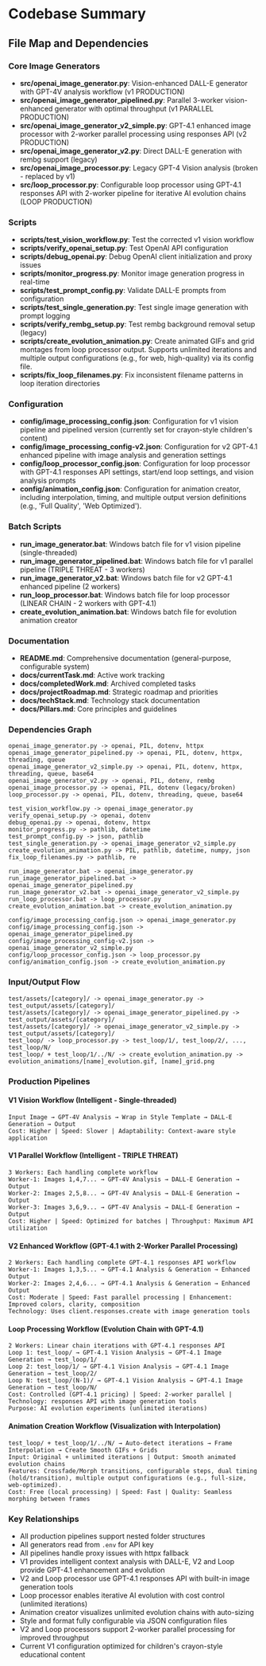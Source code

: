 # Codebase Summary

## File Map and Dependencies

### Core Image Generators
- **src/openai_image_generator.py**: Vision-enhanced DALL-E generator with GPT-4V analysis workflow (v1 PRODUCTION)
- **src/openai_image_generator_pipelined.py**: Parallel 3-worker vision-enhanced generator with optimal throughput (v1 PARALLEL PRODUCTION)
- **src/openai_image_generator_v2_simple.py**: GPT-4.1 enhanced image processor with 2-worker parallel processing using responses API (v2 PRODUCTION)
- **src/openai_image_generator_v2.py**: Direct DALL-E generation with rembg support (legacy)
- **src/openai_image_processor.py**: Legacy GPT-4 Vision analysis (broken - replaced by v1)
- **src/loop_processor.py**: Configurable loop processor using GPT-4.1 responses API with 2-worker pipeline for iterative AI evolution chains (LOOP PRODUCTION)

### Scripts
- **scripts/test_vision_workflow.py**: Test the corrected v1 vision workflow
- **scripts/verify_openai_setup.py**: Test OpenAI API configuration
- **scripts/debug_openai.py**: Debug OpenAI client initialization and proxy issues
- **scripts/monitor_progress.py**: Monitor image generation progress in real-time
- **scripts/test_prompt_config.py**: Validate DALL-E prompts from configuration
- **scripts/test_single_generation.py**: Test single image generation with prompt logging
- **scripts/verify_rembg_setup.py**: Test rembg background removal setup (legacy)
- **scripts/create_evolution_animation.py**: Create animated GIFs and grid montages from loop processor output. Supports unlimited iterations and multiple output configurations (e.g., for web, high-quality) via its config file.
- **scripts/fix_loop_filenames.py**: Fix inconsistent filename patterns in loop iteration directories

### Configuration
- **config/image_processing_config.json**: Configuration for v1 vision pipeline and pipelined version (currently set for crayon-style children's content)
- **config/image_processing_config-v2.json**: Configuration for v2 GPT-4.1 enhanced pipeline with image analysis and generation settings
- **config/loop_processor_config.json**: Configuration for loop processor with GPT-4.1 responses API settings, start/end loop settings, and vision analysis prompts
- **config/animation_config.json**: Configuration for animation creator, including interpolation, timing, and multiple output version definitions (e.g., 'Full Quality', 'Web Optimized').

### Batch Scripts
- **run_image_generator.bat**: Windows batch file for v1 vision pipeline (single-threaded)
- **run_image_generator_pipelined.bat**: Windows batch file for v1 parallel pipeline (TRIPLE THREAT - 3 workers)
- **run_image_generator_v2.bat**: Windows batch file for v2 GPT-4.1 enhanced pipeline (2 workers)
- **run_loop_processor.bat**: Windows batch file for loop processor (LINEAR CHAIN - 2 workers with GPT-4.1)
- **create_evolution_animation.bat**: Windows batch file for evolution animation creator

### Documentation
- **README.md**: Comprehensive documentation (general-purpose, configurable system)
- **docs/currentTask.md**: Active work tracking
- **docs/completedWork.md**: Archived completed tasks
- **docs/projectRoadmap.md**: Strategic roadmap and priorities
- **docs/techStack.md**: Technology stack documentation
- **docs/Pillars.md**: Core principles and guidelines

### Dependencies Graph

```
openai_image_generator.py -> openai, PIL, dotenv, httpx
openai_image_generator_pipelined.py -> openai, PIL, dotenv, httpx, threading, queue
openai_image_generator_v2_simple.py -> openai, PIL, dotenv, httpx, threading, queue, base64
openai_image_generator_v2.py -> openai, PIL, dotenv, rembg
openai_image_processor.py -> openai, PIL, dotenv (legacy/broken)
loop_processor.py -> openai, PIL, dotenv, threading, queue, base64

test_vision_workflow.py -> openai_image_generator.py
verify_openai_setup.py -> openai, dotenv
debug_openai.py -> openai, dotenv, httpx
monitor_progress.py -> pathlib, datetime
test_prompt_config.py -> json, pathlib
test_single_generation.py -> openai_image_generator_v2_simple.py
create_evolution_animation.py -> PIL, pathlib, datetime, numpy, json
fix_loop_filenames.py -> pathlib, re

run_image_generator.bat -> openai_image_generator.py
run_image_generator_pipelined.bat -> openai_image_generator_pipelined.py
run_image_generator_v2.bat -> openai_image_generator_v2_simple.py
run_loop_processor.bat -> loop_processor.py
create_evolution_animation.bat -> create_evolution_animation.py

config/image_processing_config.json -> openai_image_generator.py
config/image_processing_config.json -> openai_image_generator_pipelined.py
config/image_processing_config-v2.json -> openai_image_generator_v2_simple.py
config/loop_processor_config.json -> loop_processor.py
config/animation_config.json -> create_evolution_animation.py
```

### Input/Output Flow

```
test/assets/[category]/ -> openai_image_generator.py -> test_output/assets/[category]/
test/assets/[category]/ -> openai_image_generator_pipelined.py -> test_output/assets/[category]/
test/assets/[category]/ -> openai_image_generator_v2_simple.py -> test_output/assets/[category]/
test_loop/ -> loop_processor.py -> test_loop/1/, test_loop/2/, ..., test_loop/N/
test_loop/ + test_loop/1/../N/ -> create_evolution_animation.py -> evolution_animations/[name]_evolution.gif, [name]_grid.png
```

### Production Pipelines

#### V1 Vision Workflow (Intelligent - Single-threaded)
```
Input Image → GPT-4V Analysis → Wrap in Style Template → DALL-E Generation → Output
Cost: Higher | Speed: Slower | Adaptability: Context-aware style application
```

#### V1 Parallel Workflow (Intelligent - TRIPLE THREAT)
```
3 Workers: Each handling complete workflow
Worker-1: Images 1,4,7... → GPT-4V Analysis → DALL-E Generation → Output
Worker-2: Images 2,5,8... → GPT-4V Analysis → DALL-E Generation → Output  
Worker-3: Images 3,6,9... → GPT-4V Analysis → DALL-E Generation → Output
Cost: Higher | Speed: Optimized for batches | Throughput: Maximum API utilization
```

#### V2 Enhanced Workflow (GPT-4.1 with 2-Worker Parallel Processing)
```
2 Workers: Each handling complete GPT-4.1 responses API workflow
Worker-1: Images 1,3,5... → GPT-4.1 Analysis & Generation → Enhanced Output
Worker-2: Images 2,4,6... → GPT-4.1 Analysis & Generation → Enhanced Output
Cost: Moderate | Speed: Fast parallel processing | Enhancement: Improved colors, clarity, composition
Technology: Uses client.responses.create with image generation tools
```

#### Loop Processing Workflow (Evolution Chain with GPT-4.1)
```
2 Workers: Linear chain iterations with GPT-4.1 responses API
Loop 1: test_loop/ → GPT-4.1 Vision Analysis → GPT-4.1 Image Generation → test_loop/1/
Loop 2: test_loop/1/ → GPT-4.1 Vision Analysis → GPT-4.1 Image Generation → test_loop/2/
Loop N: test_loop/(N-1)/ → GPT-4.1 Vision Analysis → GPT-4.1 Image Generation → test_loop/N/
Cost: Controlled (GPT-4.1 pricing) | Speed: 2-worker parallel | Technology: responses API with image generation tools
Purpose: AI evolution experiments (unlimited iterations)
```

#### Animation Creation Workflow (Visualization with Interpolation)
```
test_loop/ + test_loop/1/../N/ → Auto-detect iterations → Frame Interpolation → Create Smooth GIFs + Grids
Input: Original + unlimited iterations | Output: Smooth animated evolution chains
Features: Crossfade/Morph transitions, configurable steps, dual timing (hold/transition), multiple output configurations (e.g., full-size, web-optimized).
Cost: Free (local processing) | Speed: Fast | Quality: Seamless morphing between frames
```

### Key Relationships
- All production pipelines support nested folder structures
- All generators read from `.env` for API key
- All pipelines handle proxy issues with httpx fallback
- V1 provides intelligent context analysis with DALL-E, V2 and Loop provide GPT-4.1 enhancement and evolution
- V2 and Loop processor use GPT-4.1 responses API with built-in image generation tools
- Loop processor enables iterative AI evolution with cost control (unlimited iterations)
- Animation creator visualizes unlimited evolution chains with auto-sizing
- Style and format fully configurable via JSON configuration files
- V2 and Loop processors support 2-worker parallel processing for improved throughput
- Current V1 configuration optimized for children's crayon-style educational content